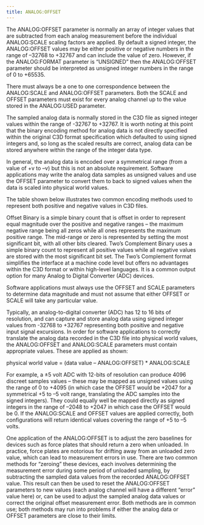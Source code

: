 ```yaml
---
title: ANALOG:OFFSET
---
```


The ANALOG:OFFSET parameter is normally an array of integer values that are subtracted from each analog measurement before the individual ANALOG:SCALE scaling factors are applied.  By default a signed integer, the ANALOG:OFFSET values may be either positive or negative numbers in the range of –32768 to +32767 and can include the value of zero.  However, if the ANALOG:FORMAT parameter is “UNSIGNED” then the ANALOG:OFFSET parameter should be interpreted as unsigned integer numbers in the range of 0 to +65535.

There must always be a one to one correspondence between the ANALOG:SCALE and ANALOG:OFFSET parameters.  Both the SCALE and OFFSET parameters must exist for every analog channel up to the value stored in the ANALOG:USED parameter.

The sampled analog data is normally stored in the C3D file as signed integer values within the range of -32767 to +32767.  It is worth noting at this point that the binary encoding method for analog data is not directly specified within the original C3D format specification which defaulted to using signed integers and, so long as the scaled results are correct, analog data can be stored anywhere within the range of the integer data type.

In general, the analog data is encoded over a symmetrical range (from a value of +v to –v) but this is not an absolute requirement.  Software applications may write the analog data samples as unsigned values and use the OFFSET parameter to convert them to back to signed values when the data is scaled into physical world values.

The table shown below illustrates two common encoding methods used to represent both positive and negative values in C3D files.

Offset Binary is a simple binary count that is offset in order to represent equal magnitude over the positive and negative ranges – the maximum negative range being all zeros while all ones represents the maximum positive range.  The mid-range or zero is represented by setting the most significant bit, with all other bits cleared.  Two’s Complement Binary uses a simple binary count to represent all positive values while all negative values are stored with the most significant bit set.  The Two’s Complement format simplifies the interface at a machine code level but offers no advantages within the C3D format or within high-level languages.  It is a common output option for many Analog to Digital Converter (ADC) devices.

Software applications must always use the OFFSET and SCALE parameters to determine data magnitude and must not assume that either OFFSET or SCALE will take any particular value.

Typically, an analog-to-digital converter (ADC) has 12 to 16 bits of resolution, and can capture and store analog data using signed integer values from -32768 to +32767 representing both positive and negative input signal excursions.  In order for software applications to correctly translate the analog data recorded in the C3D file into physical world values, the ANALOG:OFFSET and ANALOG:SCALE parameters must contain appropriate values.  These are applied as shown:

physical world value = (data value – ANALOG:OFFSET) * ANALOG:SCALE

For example, a ±5 volt ADC with 12-bits of resolution can produce 4096 discreet samples values – these may be mapped as unsigned values using the range of 0 to +4095 (in which case the OFFSET would be +2047 for a symmetrical +5 to –5 volt range, translating the ADC samples into the signed integers).  They could equally well be mapped directly as signed integers in the range of –2048 to +2047 in which case the OFFSET would be 0.  If the ANALOG:SCALE and OFFSET values are applied correctly, both configurations will return identical values covering the range of +5 to –5 volts.

One application of the ANALOG:OFFSET is to adjust the zero baselines for devices such as force plates that should return a zero when unloaded.  In practice, force plates are notorious for drifting away from an unloaded zero value, which can lead to measurement errors in use.  There are two common methods for “zeroing” these devices, each involves determining the measurement error during some period of unloaded sampling, by subtracting the sampled data values from the recorded ANALOG:OFFSET value.  This result can then be used to reset the ANALOG:OFFSET parameters to new values (each analog channel will have a different “error” value here) or, can be used to adjust the sampled analog data values or correct the original offset measurement error.  Both methods are in common use; both methods may run into problems if either the analog data or OFFSET parameters are close to their limits.
